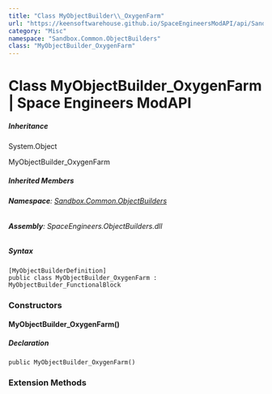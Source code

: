 ```yaml
---
title: "Class MyObjectBuilder\\_OxygenFarm"
url: "https://keensoftwarehouse.github.io/SpaceEngineersModAPI/api/Sandbox.Common.ObjectBuilders.MyObjectBuilder_OxygenFarm.html"
category: "Misc"
namespace: "Sandbox.Common.ObjectBuilders"
class: "MyObjectBuilder_OxygenFarm"
---
```


# Class MyObjectBuilder\_OxygenFarm | Space Engineers ModAPI

##### Inheritance

System.Object

MyObjectBuilder\_OxygenFarm

##### Inherited Members

###### **Namespace**: [Sandbox.Common.ObjectBuilders](https://keensoftwarehouse.github.io/SpaceEngineersModAPI/api/Sandbox.Common.ObjectBuilders.html)

###### **Assembly**: SpaceEngineers.ObjectBuilders.dll

##### Syntax

```
[MyObjectBuilderDefinition]
public class MyObjectBuilder_OxygenFarm : MyObjectBuilder_FunctionalBlock
```

### Constructors

#### MyObjectBuilder\_OxygenFarm()

##### Declaration

```
public MyObjectBuilder_OxygenFarm()
```

### Extension Methods